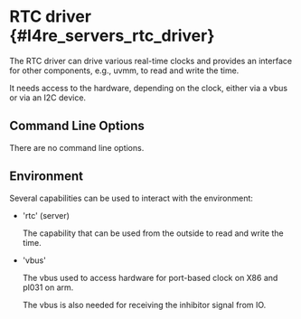 # RTC driver {#l4re_servers_rtc_driver}

 The RTC driver can drive various real-time clocks and provides an
 interface for other components, e.g., uvmm, to read and write the
 time.

 It needs access to the hardware, depending on the clock, either via a
 vbus or via an I2C device.

## Command Line Options

 There are no command line options.

## Environment

 Several capabilities can be used to interact with the environment:

 * 'rtc' (server)

   The capability that can be used from the outside to read and write the time.

 * 'vbus'

   The vbus used to access hardware for port-based clock on X86 and pl031 on arm.

   The vbus is also needed for receiving the inhibitor signal from IO.
